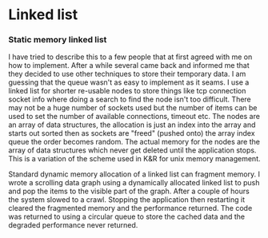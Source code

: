 # Linked list

### Static memory linked list

I have tried to describe this to a few people that at first agreed with me on how to implement. After a while several came back and informed me that they decided to use other techniques to store their temporary data. I am guessing that the queue wasn't as easy to implement as it seams. I use a linked list for shorter re-usable nodes to store things like tcp connection socket info where doing a search to find the node isn't too difficult. There may not be a huge number of sockets used but the number of items can be used to set the number of available connections, timeout etc. The nodes are an array of data structures, the allocation is just an index into the array and starts out sorted then as sockets are "freed" (pushed onto) the array index queue the order becomes random. The actual memory for the nodes are the array of data structures which never get deleted until the application stops. This is a variation of the scheme used in K&R for unix memory management.

Standard dynamic memory allocation of a linked list can fragment memory. I wrote a scrolling data graph using a dynamically allocated linked list to push and pop the items to the visible part of the graph. After a couple of hours the system slowed to a crawl. Stopping the application then restarting it cleared the fragmented memory and the performance returned. The code was returned to using a circular queue to store the cached data and the degraded performance never returned.